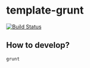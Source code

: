 template-grunt
====

[![Build Status](https://travis-ci.org/progre/template-grunt.png?branch=static-angularjs)](https://travis-ci.org/progre/template-grunt)

How to develop?
----

    grunt
